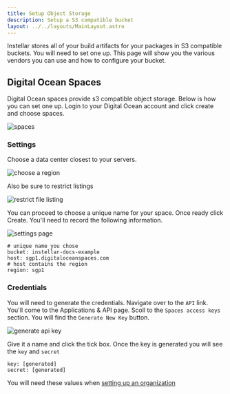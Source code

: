 ```yaml
---
title: Setup Object Storage
description: Setup a S3 compatible bucket
layout: ../../layouts/MainLayout.astro
---
```


Instellar stores all of your build artifacts for your packages in S3 compatible buckets. You will need to set one up. This page will show you the various vendors you can use and how to configure your bucket.

## Digital Ocean Spaces

Digital Ocean spaces provide s3 compatible object storage. Below is how you can set one up. Login to your Digital Ocean account and click create and choose spaces. 

![spaces](/assets/digital-ocean/spaces.png)

### Settings

Choose a data center closest to your servers.

![choose a region](/assets/digital-ocean/choose-data-center.png)

Also be sure to restrict listings

![restrict file listing](/assets/digital-ocean/restrict-file-listing.png)

You can proceed to choose a unique name for your space. Once ready click Create. You'll need to record the following information.

![settings page](/assets/digital-ocean/settings-page.png)

```shell
# unique name you chose
bucket: instellar-docs-example 
host: sgp1.digitaloceanspaces.com
# host contains the region
region: sgp1
```

### Credentials

You will need to generate the credentials. Navigate over to the `API` link. You'll come to the Applications & API page. Scoll to the `Spaces access keys` section. You will find the `Generate New Key` button.

![generate api key](/assets/digital-ocean/generate-api-key.png)

Give it a name and click the tick box. Once the key is generated you will see the `key` and `secret`

```shell
key: [generated]
secret: [generated]
```

You will need these values when [setting up an organization](/en/setup-an-organization)



